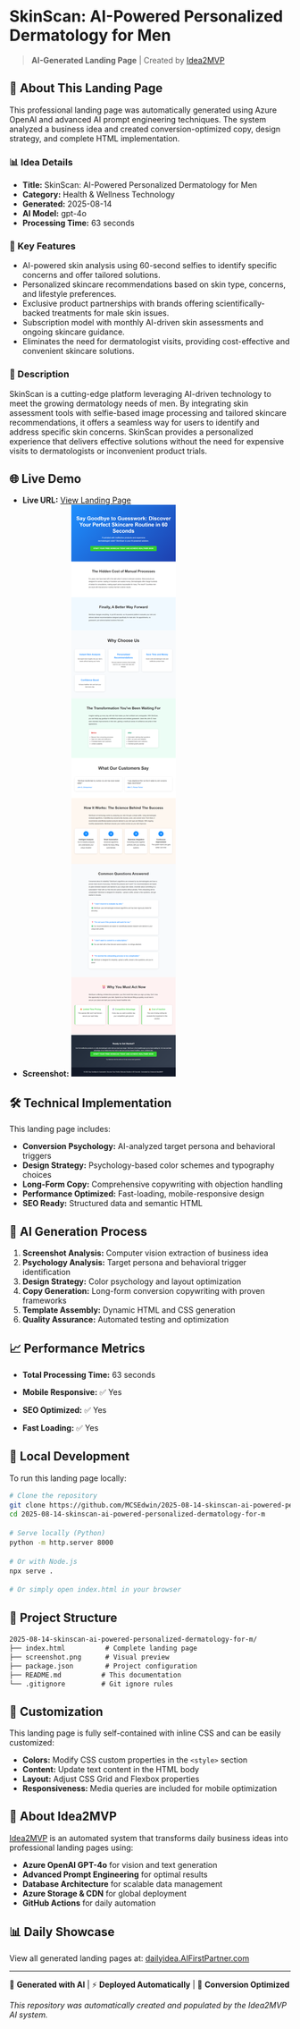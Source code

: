 # SkinScan: AI-Powered Personalized Dermatology for Men

> **AI-Generated Landing Page** | Created by [Idea2MVP](https://github.com/MCSEdwin/Idea2MVP)

## 🚀 About This Landing Page

This professional landing page was automatically generated using Azure OpenAI and advanced AI prompt engineering techniques. The system analyzed a business idea and created conversion-optimized copy, design strategy, and complete HTML implementation.

### 📊 Idea Details

- **Title:** SkinScan: AI-Powered Personalized Dermatology for Men
- **Category:** Health & Wellness Technology
- **Generated:** 2025-08-14
- **AI Model:** gpt-4o
- **Processing Time:** 63 seconds

### 🎯 Key Features

- AI-powered skin analysis using 60-second selfies to identify specific concerns and offer tailored solutions.
- Personalized skincare recommendations based on skin type, concerns, and lifestyle preferences.
- Exclusive product partnerships with brands offering scientifically-backed treatments for male skin issues.
- Subscription model with monthly AI-driven skin assessments and ongoing skincare guidance.
- Eliminates the need for dermatologist visits, providing cost-effective and convenient skincare solutions.

### 📝 Description

SkinScan is a cutting-edge platform leveraging AI-driven technology to meet the growing dermatology needs of men. By integrating skin assessment tools with selfie-based image processing and tailored skincare recommendations, it offers a seamless way for users to identify and address specific skin concerns. SkinScan provides a personalized experience that delivers effective solutions without the need for expensive visits to dermatologists or inconvenient product trials.

## 🌐 Live Demo

- **Live URL:** [View Landing Page](https://dailyidea.AIFirstPartner.com/daily-ideas/2025-08-14/index.html)
- **Screenshot:** ![Landing Page Preview](./screenshot.png)

## 🛠️ Technical Implementation

This landing page includes:

- **Conversion Psychology:** AI-analyzed target persona and behavioral triggers
- **Design Strategy:** Psychology-based color schemes and typography choices
- **Long-Form Copy:** Comprehensive copywriting with objection handling
- **Performance Optimized:** Fast-loading, mobile-responsive design
- **SEO Ready:** Structured data and semantic HTML

## 🤖 AI Generation Process

1. **Screenshot Analysis:** Computer vision extraction of business idea
2. **Psychology Analysis:** Target persona and behavioral trigger identification
3. **Design Strategy:** Color psychology and layout optimization
4. **Copy Generation:** Long-form conversion copywriting with proven frameworks
5. **Template Assembly:** Dynamic HTML and CSS generation
6. **Quality Assurance:** Automated testing and optimization

## 📈 Performance Metrics

- **Total Processing Time:** 63 seconds

- **Mobile Responsive:** ✅ Yes
- **SEO Optimized:** ✅ Yes
- **Fast Loading:** ✅ Yes

## 🔧 Local Development

To run this landing page locally:

```bash
# Clone the repository
git clone https://github.com/MCSEdwin/2025-08-14-skinscan-ai-powered-personalized-dermatology-for-m.git
cd 2025-08-14-skinscan-ai-powered-personalized-dermatology-for-m

# Serve locally (Python)
python -m http.server 8000

# Or with Node.js
npx serve .

# Or simply open index.html in your browser
```

## 📄 Project Structure

```
2025-08-14-skinscan-ai-powered-personalized-dermatology-for-m/
├── index.html          # Complete landing page
├── screenshot.png      # Visual preview
├── package.json        # Project configuration
├── README.md          # This documentation
└── .gitignore         # Git ignore rules
```

## 🎨 Customization

This landing page is fully self-contained with inline CSS and can be easily customized:

- **Colors:** Modify CSS custom properties in the `<style>` section
- **Content:** Update text content in the HTML body
- **Layout:** Adjust CSS Grid and Flexbox properties
- **Responsiveness:** Media queries are included for mobile optimization

## 🌟 About Idea2MVP

[Idea2MVP](https://github.com/MCSEdwin/Idea2MVP) is an automated system that transforms daily business ideas into professional landing pages using:

- **Azure OpenAI GPT-4o** for vision and text generation
- **Advanced Prompt Engineering** for optimal results
- **Database Architecture** for scalable data management  
- **Azure Storage & CDN** for global deployment
- **GitHub Actions** for daily automation

## 📊 Daily Showcase

View all generated landing pages at: [dailyidea.AIFirstPartner.com](https://dailyidea.AIFirstPartner.com)

---

🤖 **Generated with AI** | ⚡ **Deployed Automatically** | 🎯 **Conversion Optimized**

*This repository was automatically created and populated by the Idea2MVP AI system.*
